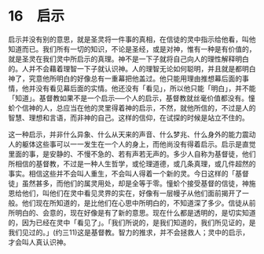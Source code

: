 # 16　启示


启示并没有别的意思，就是圣灵将一件事的真相，在信徒的灵中指示给他看，叫他知道而已。我们所有一切的知识，不论是圣经，或是对神，惟有一种是有价值的，就是圣灵在我们灵中所启示的真理。神不是一下子就将自己向人的理性解释明白的。人并不会藉着理智一下子就认识神。人的理智无论如何聪明，并且就是都明白神了，究意他所明白的好像总有一重幕把他盖过。他只能用理由推想幕后面的事情，他并没有看见幕后面的实情。他还没有「看见」，所以他只能「明白」，并不能「知道」。基督教如果不是一个启示──个人的启示，基督教就丝毫价值都没有。憧蚧个信神的人，总应当在他的灵里得着神的启示，不然，就他所信的，不过是人的智慧、理想和言语，而非神的自己。这样的信仰，在试探的时候是站立不住的。

这一种启示，并非什么异象、什么从天来的声音、什么梦兆、什么身外的能力震动人的躯体这些事可以一一发生在一个人的身上，而他尚没有得着启示。启示是直觉里面的事，是安静的、不慢不急的、若有声若无声的。多少人自称为基督徒，他们所相信的基督教，不过是一种人生哲学，或伦理道德，或几条真理，或几件超然的事实。相信这些并不会叫人重生，不会叫人得着一个新的灵。今日这样的「基督徒」虽然甚多，而他们的属灵用处，却是全等于零。憧蚧个接受基督的信徒，神施恩给他们，叫他们在灵中看见灵界的实在，好像有一层幔子从他们面前揭开了一般。他们现在所知道的，是比他们在心思中所明白的，不知道深了多少。信徒从前所明白的、会意的，现在好像是有了新的意思。现在什么都是透明的，是切实知道的，因为已经在灵中「看见了」。「我们所说的，是我们知道的，我们所见证的，是我们见过的。」(约三11)这是基督教。智力的推求，并不会拯救人；灵中的启示，才会叫人真认识神。

